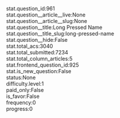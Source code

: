 stat.question_id:961  
stat.question__article__live:None  
stat.question__article__slug:None  
stat.question__title:Long Pressed Name  
stat.question__title_slug:long-pressed-name  
stat.question__hide:False  
stat.total_acs:3040  
stat.total_submitted:7234  
stat.total_column_articles:5  
stat.frontend_question_id:925  
stat.is_new_question:False  
status:None  
difficulty.level:1  
paid_only:False  
is_favor:False  
frequency:0  
progress:0  
